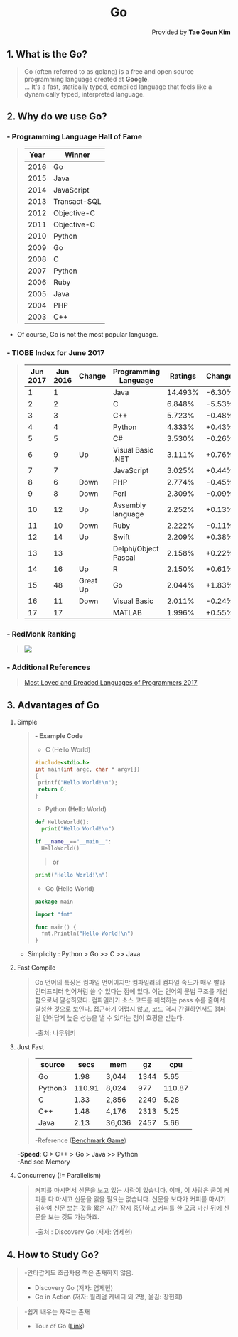 <h1 style="text-align:center">Go</h1>
<p style="text-align:right">Provided by <b>Tae Geun Kim</b></p>

## 1. What is the **Go**?

> Go (often referred to as golang) is a free and open source programming language created at **Google**.   
> ... It's a fast, statically typed, compiled language that feels like a dynamically typed, interpreted language.

## 2. Why do we use **Go**?

### - Programming Language Hall of Fame
> Year | Winner
> -----|-------
> 2016 |  Go
> 2015 |  Java
> 2014 |  JavaScript
> 2013 |  Transact-SQL
> 2012 |  Objective-C
> 2011 |  Objective-C
> 2010 |  Python
> 2009 |  Go
> 2008 |  C
> 2007 |  Python
> 2006 |  Ruby
> 2005 |  Java
> 2004 |  PHP
> 2003 |  C++

* Of course, Go is not the most popular language.

### - TIOBE Index for June 2017

> Jun 2017 | Jun 2016 | Change | Programming  Language | Ratings | Change
> ---------|----------|--------|----------------------|---------|-------
> 1 | 1 |  | Java | 14.493% | -6.30%
> 2 | 2 |  | C | 6.848% | -5.53%
> 3 | 3 |  | C++ | 5.723% | -0.48%
> 4 | 4 |  | Python | 4.333% | +0.43%
> 5 | 5 |  | C# | 3.530% | -0.26%
> 6 | 9 | Up | Visual Basic .NET | 3.111% | +0.76%
> 7 | 7 |  | JavaScript | 3.025% | +0.44%
> 8 | 6 | Down | PHP | 2.774% | -0.45%
> 9 | 8 | Down | Perl | 2.309% | -0.09%
> 10 | 12 | Up | Assembly language | 2.252% | +0.13%
> 11 | 10 | Down | Ruby | 2.222% | -0.11%
> 12 | 14 | Up | Swift | 2.209% | +0.38%
> 13 | 13 |  | Delphi/Object Pascal | 2.158% | +0.22%
> 14 | 16 | Up | R | 2.150% | +0.61%
> 15 | 48 | Great Up | Go | 2.044% | +1.83%
> 16 | 11 | Down | Visual Basic | 2.011% | -0.24%
> 17 | 17 |  | MATLAB | 1.996% | +0.55%

### - RedMonk Ranking

> <img src="http://sogrady-media.redmonk.com/sogrady/files/2017/06/lang.rank_.617.wm_.png"></img>

### - Additional References

> <a href="https://insights.stackoverflow.com/survey/2016#technology-most-loved-dreaded-and-wanted" target="blank">Most Loved and Dreaded Languages of Programmers 2017</a>

## 3. Advantages of Go

1. Simple
    > **- Example Code**
    > - C (Hello World)
    > ```C
    > #include<stdio.h>
    > int main(int argc, char * argv[])
    > {
    >  printf("Hello World!\n");
    >  return 0;
    > }
    >```
    >
    > - Python (Hello World)
    > ```Python
    > def HelloWorld():
    >   print("Hello World!\n")
    > 
    > if __name__=="__main__":
    >   HelloWorld()
    > ```
    >   > or
    > ```Python
    > print("Hello World!\n")
    > ```
    > - Go (Hello World)
    > ```Go
    > package main
    > 
    > import "fmt"
    >
    > func main() {
    >   fmt.Println("Hello World!\n")    
    >}
    >```
     - Simplicity : Python > Go >> C >> Java
2. Fast Compile
    > Go 언어의 특징은 컴파일 언어이지만 컴파일러의 컴파일 속도가 매우 빨라 인터프리터 언어처럼 쓸 수 있다는 점에 있다. 이는 언어의 문법 구조를 개선함으로써 달성하였다. 컴파일러가 소스 코드를 해석하는 pass 수를 줄여서 달성한 것으로 보인다. 접근하기 어렵지 않고, 코드 역시 간결하면서도 컴파일 언어답게 높은 성능을 낼 수 있다는 점이 호평을 받는다.
    >  
    > -출처: 나무위키 


3. Just Fast

    > source | secs | mem | gz | cpu |
    > -------|------|-----|----|-----|
    > Go | 1.98 | 3,044 | 1344 | 5.65 |
    > Python3 | 110.91 | 8,024 | 977 | 110.87 |
    > C | 1.33 | 2,856 | 2249 | 5.28 |
    > C++ | 1.48 | 4,176 | 2313	| 5.25
    > Java | 2.13 | 36,036 | 2457 | 5.66	
    >
    > -Reference (<a href="http://benchmarksgame.alioth.debian.org/u64q/compare.php?lang=go&lang2=python3" target="blank">Benchmark Game</a>)
    > 
     **-Speed**: C > C++ > Go > Java >> Python  
     -And see Memory

4. Concurrency (!= Parallelism)

    > 커피를 마시면서 신문을 보고 있는 사람이 있습니다. 이때, 이 사람은 굳이 커피를 다 마시고 신문을 읽을 필요는 없습니다. 신문을 보다가 커피를 마시기 위하여 신문 보는 것을 짧은 시간 잠시 중단하고 커피를 한 모금 마신 뒤에 신문을 보는 것도 가능하죠. 
    >
    > -출처 : Discovery Go (저자: 염제현)

## 4. How to Study Go?

> -안타깝게도 초급자용 책은 존재하지 않음.
> * Discovery Go (저자: 염제현)
> * Go in Action (저자: 윌리엄 케네디 외 2명, 옮김: 장현희)

> -쉽게 배우는 자료는 존재
> * Tour of Go (<a href="https://go-tour-kr.appspot.com/#1" target="blank">Link</a>)